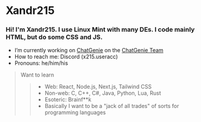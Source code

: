 # Xandr215
### Hi! I'm Xandr215. I use Linux Mint with many DEs. I code mainly HTML, but do some CSS and JS.

- I’m currently working on [ChatGenie](https://replit.com/@zspocter15/ChatGenie) on the [ChatGenie Team](https://github.com/ChatGenie-Team)
- How to reach me: Discord \(x215.useracc)
- Pronouns: he/him/his
> Want to learn
>> - Web: React, Node.js, Next.js, Tailwind CSS
>> - Non-web: C, C++, C#, Java, Python, Lua, Rust
>> - Esoteric: Brainf**k
>> - Basically I want to be a "jack of all trades" of sorts for programming languages
